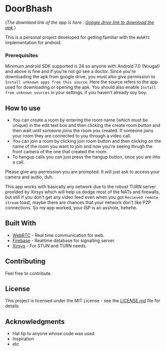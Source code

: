 # DoorBhash

(_The downlaod link of the app is here : [Google drive link to download the apk](https://drive.google.com/file/d/1OW-fCCi5LBAc7OOZu4Kv701oeAdRJ1Sl/view?usp=sharing)._)

This is a personal project developed for getting familiar with the `WebRTC` implementation for android.


### Prerequisites

Minimum android SDK supported is 24 so anyone with Android 7.0 (Nougat) and above is fine and if you're not go see a doctor. Since you're downloading the apk from google drive, you must also give permission to `Install unknown apps from this source`. Here the source refers to the app used for downloading or opening the apk. You should also enable `Install from unknown sources` in your settings, if you haven't already soy boy.

## How to use

* You can create a room by entering the room name (which must be unique) in the edit text box and then clicking the create room button and then wait until someone joins the room you created. If someone joins your room they are connected to you through a video call.
* You can join a room by clicking join room button and then clicking on the name of the room you want to join and now you're seeing thrugh the front camera of the one that created the room.
* To hangup calls you can just press the hangup button, once you are into a call.

Please give any permission you are prompted. It will just ask to access your camera and audio, duh.

This app works with basically any network due to the robust TURN server provided by Xirsys which will help us dodge most of the NATs and firewalls, but still if you don't get any video feed even when you got `Recieved remote stream` toast, maybe there are chances that your network don't like P2P connections. So my app worked, your ISP is an asshole, hehehe.

## Built With

* [WebRTC](https://webrtc.org/native-code/android/) - Real time communication for web.
* [Firebase](https://firebase.google.com/) - Realtime database for signalling server.
* [Xirsys](https://xirsys.com/) - For STUN and TURN needs.

## Contributing

Feel free to contribute.

## License

This project is licensed under the MIT License - see the [LICENSE.md](LICENSE.md) file for details

## Acknowledgments

* Hat tip to anyone whose code was used
* Inspiration
* etc
